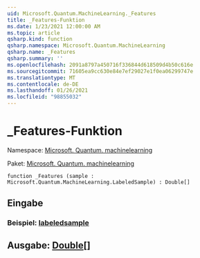 ```yaml
---
uid: Microsoft.Quantum.MachineLearning._Features
title: _Features-Funktion
ms.date: 1/23/2021 12:00:00 AM
ms.topic: article
qsharp.kind: function
qsharp.namespace: Microsoft.Quantum.MachineLearning
qsharp.name: _Features
qsharp.summary: ''
ms.openlocfilehash: 2091a8797a450716f336844d618509d4b50c616e
ms.sourcegitcommit: 71605ea9cc630e84e7ef29027e1f0ea06299747e
ms.translationtype: MT
ms.contentlocale: de-DE
ms.lasthandoff: 01/26/2021
ms.locfileid: "98855032"
---
```

# <a name="_features-function"></a>_Features-Funktion

Namespace: [Microsoft. Quantum. machinelearning](xref:Microsoft.Quantum.MachineLearning)

Paket: [Microsoft. Quantum. machinelearning](https://nuget.org/packages/Microsoft.Quantum.MachineLearning)




```qsharp
function _Features (sample : Microsoft.Quantum.MachineLearning.LabeledSample) : Double[]
```


## <a name="input"></a>Eingabe

### <a name="sample--labeledsample"></a>Beispiel: [labeledsample](xref:Microsoft.Quantum.MachineLearning.LabeledSample)





## <a name="output--double"></a>Ausgabe: [Double](xref:microsoft.quantum.lang-ref.double)[]

